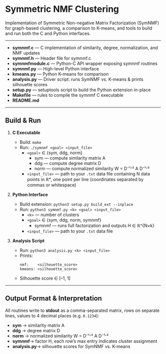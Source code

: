 # Symmetric NMF Clustering

Implementation of Symmetric Non-negative Matrix Factorization (SymNMF) for graph-based clustering, a comparison to K-means, and tools to build and run both the C and Python interfaces.

---

- **symnmf.c**           — C implementation of similarity, degree, normalization, and NMF updates
- **symnmf.h**           — Header file for symnmf.c
- **symnmfmodule.c**     — Python-C API wrapper exposing symnmf routines
- **symnmf.py**          — High-level Python interface
- **kmeans.py**          — Python K-means for comparison
- **analysis.py**        — Driver script: runs SymNMF vs. K-means & prints silhouette scores
- **setup.py**           — setuptools script to build the Python extension in-place
- **Makefile**           — rules to compile the symnmf C executable
- **README.md**          

---

## Build & Run

1. **C Executable**
   - Build: `make`
   - Run: `./symnmf <goal> <input_file>`
     - `<goal>` ∈ {sym, ddg, norm}
       - sym  — compute similarity matrix A
       - ddg  — compute degree matrix D
       - norm — compute normalized similarity W = D⁻¹ᐟ² A D⁻¹ᐟ²
     - `<input_file>` — path to your `.txt` data file containing N data points in ℝᵈ, one point per line (coordinates separated by commas or whitespace)

2. **Python Interface**
   - Build extension: `python3 setup.py build_ext --inplace`
   - Run: `python3 symnmf.py <k> <goal> <input_file>`
     - `<k>` — number of clusters
     - `<goal>` ∈ {sym, ddg, norm, symnmf}
       - symnmf — runs full factorization and outputs H ∈ ℝ^{N×k}
     - `<input_file>` — path to your `.txt` data file

3. **Analysis Script**  
   - Run: `python3 analysis.py <k> <input_file>`
   - Prints:
     ```
     nmf:    <silhouette_score>
     kmeans: <silhouette_score>
     ```  
   - Silhouette score ∈ [–1, 1]

---

## Output Format & Interpretation

All routines write to **stdout** as a comma-separated matrix, rows on separate lines, values to 4 decimal places (e.g. `0.1234`):

- **sym**   → similarity matrix A
- **ddg**   → degree matrix D
- **norm**  → normalized similarity W = D⁻¹ᐟ² A D⁻¹ᐟ²
- **symnmf**→ factor H, each row’s max entry indicates cluster assignment
- **analysis.py**→ silhouette scores for SymNMF vs. K-means
